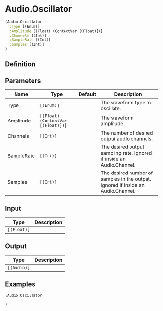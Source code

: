 # Audio.Oscillator

```clojure
(Audio.Oscillator
  :Type [(Enum)]
  :Amplitude [(Float) (ContextVar [(Float)])]
  :Channels [(Int)]
  :SampleRate [(Int)]
  :Samples [(Int)]
)
```

## Definition


## Parameters
| Name | Type | Default | Description |
|------|------|---------|-------------|
| Type | `[(Enum)]` |  | The waveform type to oscillate. |
| Amplitude | `[(Float) (ContextVar [(Float)])]` |  | The waveform amplitude. |
| Channels | `[(Int)]` |  | The number of desired output audio channels. |
| SampleRate | `[(Int)]` |  | The desired output sampling rate. Ignored if inside an Audio.Channel. |
| Samples | `[(Int)]` |  | The desired number of samples in the output. Ignored if inside an Audio.Channel. |


## Input
| Type | Description |
|------|-------------|
| `[(Float)]` |  |


## Output
| Type | Description |
|------|-------------|
| `[(Audio)]` |  |


## Examples

```clojure
(Audio.Oscillator

)
```
